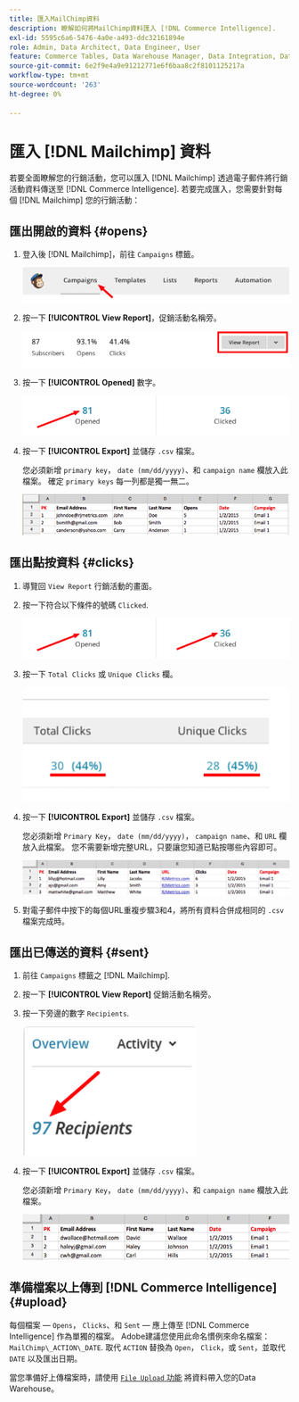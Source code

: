 ```yaml
---
title: 匯入MailChimp資料
description: 瞭解如何將MailChimp資料匯入 [!DNL Commerce Intelligence].
exl-id: 5595c6a6-5476-4a0e-a493-ddc32161894e
role: Admin, Data Architect, Data Engineer, User
feature: Commerce Tables, Data Warehouse Manager, Data Integration, Data Import/Export
source-git-commit: 6e2f9e4a9e91212771e6f6baa8c2f8101125217a
workflow-type: tm+mt
source-wordcount: '263'
ht-degree: 0%

---
```


# 匯入 [!DNL Mailchimp] 資料

若要全面瞭解您的行銷活動，您可以匯入 [!DNL Mailchimp] 透過電子郵件將行銷活動資料傳送至 [!DNL Commerce Intelligence]. 若要完成匯入，您需要針對每個 [!DNL Mailchimp] 您的行銷活動：

## 匯出開啟的資料 {#opens}

1. 登入後 [!DNL Mailchimp]，前往 `Campaigns` 標籤。

   ![匯入mailchimp 1](../../../assets/import-mailchimp-1.png)

1. 按一下 **[!UICONTROL View Report]**，促銷活動名稱旁。

   ![匯入mailchimp 2](../../../assets/import-mailchimp-2.png)

1. 按一下 **[!UICONTROL Opened]** 數字。

   ![匯入mailchimp 3](../../../assets/import-mailchimp-3.png)

1. 按一下 **[!UICONTROL Export]** 並儲存 `.csv` 檔案。

   您必須新增 `primary key`， `date (mm/dd/yyyy)`、和 `campaign name` 欄放入此檔案。 確定 `primary keys` 每一列都是獨一無二。

   ![匯入mailchimp 4](../../../assets/import-mailchimp-4.png)

## 匯出點按資料 {#clicks}

1. 導覽回 `View Report` 行銷活動的畫面。

1. 按一下符合以下條件的號碼 `Clicked`.

   ![匯入mailchimp 5](../../../assets/import-mailchimp-5.png)

1. 按一下 `Total Clicks` 或 `Unique Clicks` 欄。

   ![匯入mailchimp 6](../../../assets/import-mailchimp-6.png)

1. 按一下 **[!UICONTROL Export]** 並儲存 `.csv` 檔案。

   您必須新增 `Primary Key`， `date (mm/dd/yyyy)`， `campaign name`、和 `URL` 欄放入此檔案。 您不需要新增完整URL，只要讓您知道已點按哪些內容即可。

   ![匯入mailchimp 7](../../../assets/import-mailchimp-7.png)

1. 對電子郵件中按下的每個URL重複步驟3和4，將所有資料合併成相同的 `.csv` 檔案完成時。

## 匯出已傳送的資料 {#sent}

1. 前往 `Campaigns` 標籤之 [!DNL Mailchimp].

1. 按一下 **[!UICONTROL View Report]** 促銷活動名稱旁。

1. 按一下旁邊的數字 `Recipients`.

   ![匯入mailchimp 8](../../../assets/import-mailchimp-8.png)

1. 按一下 **[!UICONTROL Export]** 並儲存 `.csv` 檔案。

   您必須新增 `Primary Key`， `date (mm/dd/yyyy)`、和 `campaign name` 欄放入此檔案。

   ![匯入mailchimp 9](../../../assets/import-mailchimp-9.png)

## 準備檔案以上傳到 [!DNL Commerce Intelligence] {#upload}

每個檔案 —  `Opens`， `Clicks`、和 `Sent`  — 應上傳至 [!DNL Commerce Intelligence] 作為單獨的檔案。 Adobe建議您使用此命名慣例來命名檔案： `MailChimp\_ACTION\_DATE`. 取代 `ACTION` 替換為 `Open`， `Click`，或 `Sent`，並取代 `DATE` 以及匯出日期。

當您準備好上傳檔案時，請使用 [`File Upload` 功能](../connecting-data/using-file-uploader.md) 將資料帶入您的Data Warehouse。
